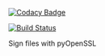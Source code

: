 
[![Codacy Badge](https://api.codacy.com/project/badge/Grade/da9e29eec06f44ed9dfca76f073f18b3)](https://www.codacy.com/app/jchierro/sign-files-with-pyOpenSSL?utm_source=github.com&utm_medium=referral&utm_content=jchierro/sign-files-with-pyOpenSSL&utm_campaign=badger)

[![Build Status](https://travis-ci.org/jchierro/sign-files-with-pyOpenSSL.svg?branch=master)](https://travis-ci.org/jchierro/sign-files-with-pyOpenSSL)

Sign files with pyOpenSSL
